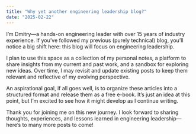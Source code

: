 ```yaml
---
title: "Why yet another engineering leadership blog?"
date: "2025-02-22"
---
```


I’m Dmitry—a hands-on engineering leader with over 15 years of industry experience. If you’ve followed my previous (purely technical) blog, you’ll notice a big shift here: this blog will focus on engineering leadership.

I plan to use this space as a collection of my personal notes, a platform to share insights from my current and past work, and a sandbox for exploring new ideas. Over time, I may revisit and update existing posts to keep them relevant and reflective of my evolving perspective.

An aspirational goal, if all goes well, is to organize these articles into a structured format and release them as a free e-book. It’s just an idea at this point, but I’m excited to see how it might develop as I continue writing.

Thank you for joining me on this new journey. I look forward to sharing thoughts, experiences, and lessons learned in engineering leadership—here’s to many more posts to come!
